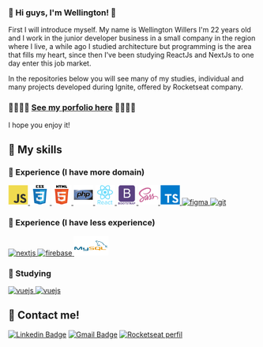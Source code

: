 ### 🔵 Hi guys, I'm Wellington! 👋

First I will introduce myself. My name is Wellington Willers I'm 22 years old and I work in the junior developer business in a small company in the region where I live, a while ago I studied architecture but programming is the area that fills my heart, since then I've been studying ReactJs and NextJs to one day enter this job market.

In the repositories below you will see many of my studies, individual and many projects developed during Ignite, offered by Rocketseat company.

### 🔵🔵🔵🔵 [See my porfolio here](https://welliwillers.github.io/portfolio/) 🔵🔵🔵🔵

I hope you enjoy it!

## 🔵 My skills
### 🔹 Experience (I have more domain)
<a href="https://developer.mozilla.org/en-US/docs/Web/JavaScript" target="_blank"> <img src="https://raw.githubusercontent.com/devicons/devicon/master/icons/javascript/javascript-original.svg" alt="javascript" width="40" height="40"/> </a>	
<a href="https://www.w3schools.com/css/" target="_blank"> <img src="https://raw.githubusercontent.com/devicons/devicon/master/icons/css3/css3-original-wordmark.svg" alt="css3" width="40" height="40"/> </a>
<a href="https://www.w3.org/html/" target="_blank"> <img src="https://raw.githubusercontent.com/devicons/devicon/master/icons/html5/html5-original-wordmark.svg" alt="html5" width="40" height="40"/> </a> 
<a href="https://www.php.net" target="_blank"> <img src="https://raw.githubusercontent.com/devicons/devicon/master/icons/php/php-original.svg" alt="php" width="40" height="40"/> </a> 
<a href="https://reactjs.org/" target="_blank"> <img src="https://raw.githubusercontent.com/devicons/devicon/master/icons/react/react-original-wordmark.svg" alt="react" width="40" height="40"/> </a>
<a href="https://getbootstrap.com" target="_blank"> <img src="https://raw.githubusercontent.com/devicons/devicon/master/icons/bootstrap/bootstrap-plain-wordmark.svg" alt="bootstrap" width="40" height="40"/> </a> 
<a href="https://sass-lang.com" target="_blank"> <img src="https://raw.githubusercontent.com/devicons/devicon/master/icons/sass/sass-original.svg" alt="sass" width="40" height="40"/> </a> 
<a href="https://www.typescriptlang.org/" target="_blank"> <img src="https://raw.githubusercontent.com/devicons/devicon/master/icons/typescript/typescript-original.svg" alt="typescript" width="40" height="40"/> </a>
<a href="https://www.figma.com/" target="_blank"> <img src="https://www.vectorlogo.zone/logos/figma/figma-icon.svg" alt="figma" width="40" height="40"/> </a>
<a href="https://git-scm.com/" target="_blank"> <img src="https://www.vectorlogo.zone/logos/git-scm/git-scm-icon.svg" alt="git" width="40" height="40"/> </a> 

### 🔹 Experience (I have less experience)
<a href="https://nextjs.org/" target="_blank"> <img src="https://iconape.com/wp-content/files/cf/353046/png/next-js-logo.png" alt="nextjs" width="70" height="40"/> </a> 
<a href="https://firebase.google.com/docs" target="_blank"> <img src="https://www.vectorlogo.zone/logos/firebase/firebase-icon.svg" alt="firebase" width="40" height="40"/> </a> 
<a href="https://www.mysql.com/" target="_blank"> <img src="https://raw.githubusercontent.com/devicons/devicon/master/icons/mysql/mysql-original-wordmark.svg" alt="mysql" width="70" height="40"/> </a> 

### 🔹 Studying
<a href="https://vuejs.org/" target="_blank"> <img src="https://www.vectorlogo.zone/logos/vuejs/vuejs-icon.svg" alt="vuejs" width="40" height="40"/> </a> 
<a href="https://flutter.dev/" target="_blank"> <img src="https://www.vectorlogo.zone/logos/flutterio/flutterio-icon.svg" alt="vuejs" width="40" height="40"/> </a> 

## 🔹 Contact me!

[![Linkedin Badge](https://img.shields.io/badge/-@Wellington-blue?style=flat&logo=Linkedin&logoColor=white&link=https://www.linkedin.com/in/wellington-willers-24302b199/)](https://www.linkedin.com/in/wellington-willers-24302b199/) 
[![Gmail Badge](https://img.shields.io/badge/-wellington.willers@gmail.com-c14438?style=flat&logo=Gmail&logoColor=white&link=mailto:wellington.willer@gmail.com)](mailto:wellington.willer@gmail.com)
[![Rocketseat perfil](https://img.shields.io/badge/Perfil-Rocketseat-blueviolet)](https://app.rocketseat.com.br/me/wellington-willers)
